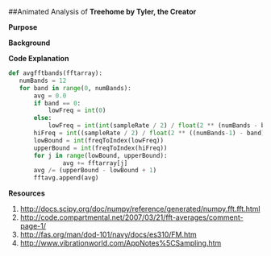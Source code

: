 ##Animated Analysis of **Treehome by Tyler, the Creator**



**Purpose**




**Background**




**Code Explanation**


 ```python
def avgfftbands(fftarray):
    numBands = 12
    for band in range(0, numBands):
        avg = 0.0
        if band == 0:
            lowFreq = int(0)
        else:
            lowFreq = int(int(sampleRate / 2) / float(2 ** (numBands - band)))		  
        hiFreq = int((sampleRate / 2) / float(2 ** ((numBands-1) - band)))
        lowBound = int(freqToIndex(lowFreq))
        upperBound = int(freqToIndex(hiFreq))
        for j in range(lowBound, upperBound):
                avg += fftarray[j]			
        avg /= (upperBound - lowBound + 1)
        fftavg.append(avg)
 ```


**Resources**
1. http://docs.scipy.org/doc/numpy/reference/generated/numpy.fft.fft.html
2. http://code.compartmental.net/2007/03/21/fft-averages/comment-page-1/
3. http://fas.org/man/dod-101/navy/docs/es310/FM.htm
4. http://www.vibrationworld.com/AppNotes%5CSampling.htm
